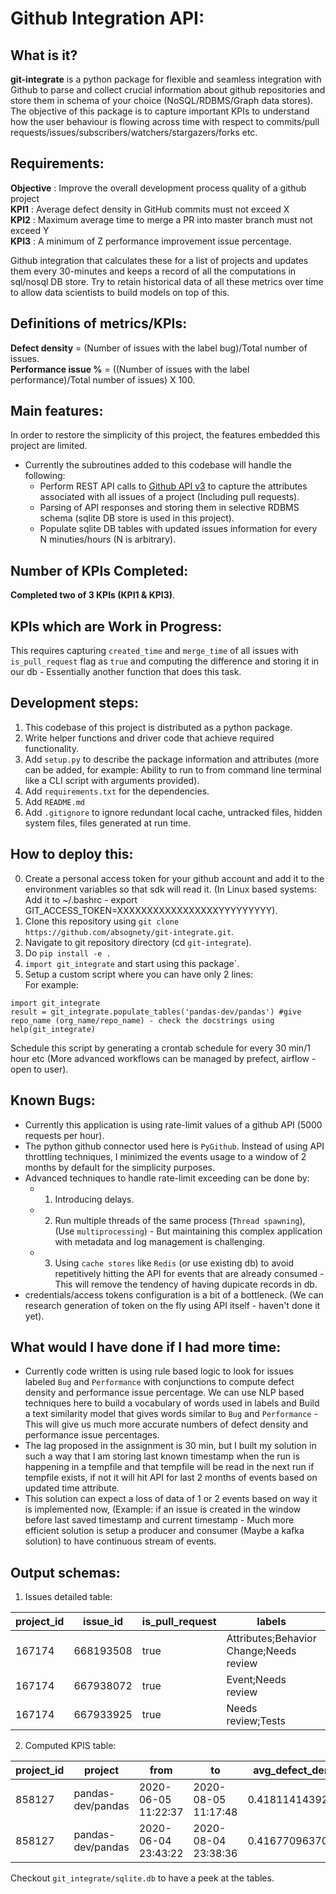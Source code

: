 # Github Integration API:  
## What is it?  
**git-integrate** is a python package for flexible and seamless integration with Github to parse and collect crucial information about github repositories and store them in schema of your choice (NoSQL/RDBMS/Graph data stores). The objective of this package is to capture important KPIs to understand how the user behaviour is flowing across time with respect to commits/pull requests/issues/subscribers/watchers/stargazers/forks etc.  
  
## Requirements:  
  
**Objective** : Improve the overall development process quality of a github project    
**KPI1** : Average defect density in GitHub commits must not exceed X  
**KPI2** : Maximum average time to merge a PR into master branch must not exceed Y  
**KPI3** : A minimum of Z performance improvement issue percentage.  
  
Github integration that calculates these for a list of projects and updates them every 30-minutes and keeps a record of all the computations in sql/nosql DB store. Try to retain historical data of all these metrics over time to allow data scientists to build models on top of this.  
  
  
## Definitions of metrics/KPIs:  
  
**Defect density** = (Number of issues with the label bug)/Total number of issues.  
**Performance issue %** = ((Number of issues with the label performance)/Total number of issues) X 100.  
  
## Main features:  
In order to restore the simplicity of this project, the features embedded this project are limited.  
+ Currently the subroutines added to this codebase will handle the following:  
  - Perform REST API calls to [Github API v3](https://docs.github.com/en/rest) to capture the attributes associated with all issues of a project (Including pull requests).  
  - Parsing of API responses and storing them in selective RDBMS schema (sqlite DB store is used in this project).  
  - Populate sqlite DB tables with updated issues information for every N minuties/hours (N is arbitrary).  
  
## Number of KPIs Completed:  
**Completed two of 3 KPIs (KPI1 & KPI3)**.  
  
## KPIs which are Work in Progress:  
This requires capturing `created_time` and `merge_time` of all issues with `is_pull_request` flag as `true` and computing the difference and storing it in our db - Essentially another function that does this task.  

## Development steps:  
1. This codebase of this project is distributed as a python package.  
2. Write helper functions and driver code that achieve required functionality.  
3. Add `setup.py` to describe the package information and attributes (more can be added, for example: Ability to run to from command line terminal like a CLI script with arguments provided).  
4. Add `requirements.txt` for the dependencies.   
5. Add `README.md`  
6. Add `.gitignore` to ignore redundant local cache, untracked files, hidden system files, files generated at run time.  

## How to deploy this:  
0. Create a personal access token for your github account and add it to the environment variables so that sdk will read it. (In Linux based systems: Add it to ~/.bashrc - export GIT_ACCESS_TOKEN=XXXXXXXXXXXXXXXXXYYYYYYYYY).  
1. Clone this repository using `git clone https://github.com/absognety/git-integrate.git`.  
2. Navigate to git repository directory (cd `git-integrate`).  
3. Do `pip install -e .`  
4. `import git_integrate` and start using this package`.  
5. Setup a custom script where you can have only 2 lines:  
For example:  
```
import git_integrate
result = git_integrate.populate_tables('pandas-dev/pandas') #give repo_name (org_name/repo_name) - check the docstrings using help(git_integrate)
```
Schedule this script by generating a crontab schedule for every 30 min/1 hour etc (More advanced workflows can be managed by prefect, airflow - open to user).  
  
## Known Bugs:  
+ Currently this application is using rate-limit values of a github API (5000 requests per hour).  
+ The python github connector used here is `PyGithub`. Instead of using API throttling techniques, I minimized the events usage to a window of 2 months by default for the simplicity purposes.  
+ Advanced techniques to handle rate-limit exceeding can be done by: 
  - 1. Introducing delays.  
  - 2. Run multiple threads of the same process (`Thread spawning`), (Use `multiprocessing`) - But maintaining this complex application with metadata and log management is challenging.  
  - 3. Using `cache stores` like `Redis` (or use existing db) to avoid repetitively hitting the API for events that are already consumed - This will remove the tendency of having dupicate records in db.  
+ credentials/access tokens configuration is a bit of a bottleneck. (We can research generation of token on the fly using API itself - haven't done it yet).  

## What would I have done if I had more time:  
+ Currently code written is using rule based logic to look for issues labeled `Bug` and `Performance` with conjunctions to compute defect density and performance issue percentage. We can use NLP based techniques here to build a vocabulary of words used in labels and Build a text similarity model that gives words similar to `Bug` and `Performance` - This will give us much more accurate numbers of defect density and performance issue percentages.  
+ The lag proposed in the assignment is 30 min, but I built my solution in such a way that I am storing last known timestamp when the run is happening in a tempfile and that tempfile will be read in the next run if tempfile exists, if not it will hit API for last 2 months of events based on updated time attribute.      
+ This solution can expect a loss of data of 1 or 2 events based on way it is implemented now, (Example: if an issue is created in the window before last saved timestamp and current timestamp - Much more efficient solution is setup a producer and consumer (Maybe a kafka solution) to have continuous stream of events.  

## Output schemas:  
1. Issues detailed table:  
  
| project_id | issue_id  | is_pull_request | labels                                  | body | title                                                            | state | created_time        | created_date | updated_time        | updated_date | closed_time | closed_date |
|------------|-----------|-----------------|-----------------------------------------|------|------------------------------------------------------------------|-------|---------------------|--------------|---------------------|--------------|-------------|-------------|
| 167174     | 668193508 | true            | Attributes;Behavior Change;Needs review | XXXX | Attributes: Drop the `toggleClass(boolean\|undefined)` signature | open  | 2020-07-29 21:57:20 | 2020-07-29   | 2020-07-30 23:30:32 | 2020-07-30   |             |             |
| 167174     | 667938072 | true            | Event;Needs review                      | YYYY | Event: Remove the event.which shim                               | open  | 2020-07-29 15:32:54 | 2020-07-29   | 2020-07-31 00:28:13 | 2020-07-31   |             |             |
| 167174     | 667933925 | true            | Needs review;Tests                      | ZZZZ | Tests: Recognize callbacks with dots in the Node.js mock server  | open  | 2020-07-29 15:26:54 | 2020-07-29   | 2020-07-30 01:52:19 | 2020-07-30   |             |             |  
  
    
2. Computed KPIS table:  
  
| project_id | project           | from                | to                  | avg_defect_density | perf_issue_percent |
|------------|-------------------|---------------------|---------------------|--------------------|--------------------|
| 858127     | pandas-dev/pandas | 2020-06-05 11:22:37 | 2020-08-05 11:17:48 | 0.418114143920596  | 4.71464019851117   |
| 858127     | pandas-dev/pandas | 2020-06-04 23:43:22 | 2020-08-04 23:38:36 | 0.416770963704631  | 4.75594493116396   |  

Checkout `git_integrate/sqlite.db` to have a peek at the tables.  
